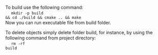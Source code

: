 To build use the following command:<br>
&emsp; <code>mkdir -p build && cd ./build && cmake .. && make</code> <br>
Now you can run executable file from build folder.

To delete objects simply delete folder build, for instance, by using the following command from project directory:<br>
&emsp; <code>rm -rf build</code>
